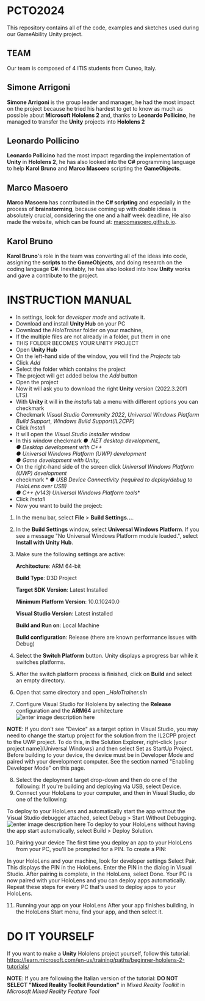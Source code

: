 
# PCTO2024
This repository contains all of the code, examples and sketches used during our GameAbility Unity project.


## TEAM
Our team is composed of 4 ITIS students from Cuneo, Italy.

## Simone Arrigoni
**Simone Arrigoni** is the group leader and manager, he had the most impact on the project because he tried his hardest to get to know as much as possible about **Microsoft Hololens 2** and, thanks to **Leonardo Pollicino**, he managed to transfer the **Unity** projects into **Hololens 2**

## Leonardo Pollicino
**Leonardo Pollicino** had the most impact regarding the implementation of **Unity** in **Hololens 2**, he has also looked into the **C#** programming language to help **Karol Bruno** and **Marco Masoero** scripting the **GameObjects**.

## Marco Masoero
**Marco Masoero** has contributed in the **C# scripting** and especially in the process of **brainstorming**, because coming up with doable ideas is absolutely crucial, considering the one and a half week deadline, He also made the website, which can be found at: [marcomasoero.github.io](https://marcomasoero.github.io/).

## Karol Bruno
**Karol Bruno**'s role in the team was converting all of the ideas into code, assigning the **scripts** to the **GameObjects**, and doing research on the coding language **C#**. 
Inevitably, he has also looked into how **Unity** works and gave a contribute to the project.

# INSTRUCTION MANUAL
- In settings, look for *developer mode* and activate it.
- Download and install **Unity Hub** on your PC
- Download the *HoloTrainer* folder on your machine, 
- If the multiple files  are not already in a folder, put them in one
- THIS FOLDER BECOMES YOUR UNITY PROJECT
- Open **Unity Hub**
- On the left-hand side of the window, you will find the *Projects* tab
- Click *Add*
- Select the folder which contains the project
- The project will get added below the *Add* button
- Open the project
- Now it will ask you to download the right **Unity** version (2022.3.20f1 LTS)
- With **Unity** it will in the *installs* tab a menu with different options you can checkmark
- Checkmark *Visual Studio Community 2022*, *Universal Windows Platform Build Support*, *Windows Build Support(IL2CPP)* 
- Click *Install*
- It will open the *Visual Studio Installer* window
- In this window checkmark *_●_ .NET desktop development_  
_● Desktop development with C++_  
_● Universal Windows Platform (UWP) development_  
● Game development with Unity,*
- On the right-hand side of the screen click *Universal Windows Platform (UWP) development*
- checkmark *
_● USB Device Connectivity (required to deploy/debug to HoloLens over USB)_  
_● C++ (v143) Universal Windows Platform tools_*
- Click *Install*
- Now you want to build the project:
1.  In the menu bar, select  **File**  >  **Build Settings...**.
    
2.  In the  **Build Settings**  window, select  **Universal Windows Platform**. If you see a message "No Universal Windows Platform module loaded.", select  **Install with Unity Hub**.
    
3.  Make sure the following settings are active:
    
    **Architecture**: ARM 64-bit
    
    **Build Type**: D3D Project
    
    **Target SDK Version**: Latest Installed
    
    **Minimum Platform Version**: 10.0.10240.0
    
    **Visual Studio Version**: Latest installed
    
    **Build and Run on**: Local Machine
    
    **Build configuration**: Release (there are known performance issues with Debug)
    
4.  Select the  **Switch Platform**  button. Unity displays a progress bar while it switches platforms.
    
5.  After the switch platform process is finished, click on  **Build** and select an empty directory.
6. Open that same directory and open *_HoloTrainer.sln*
7. Configure Visual Studio for Hololens by selecting the **Release** configuration and the **ARM64** architecture
![enter image description here](https://learn.microsoft.com/en-us/training/modules/learn-mrtk-tutorials/media/037-visual-studio-build-options.png)

**NOTE**: If you don't see "Device" as a target option in Visual Studio, you may need to change the startup project for the solution from the IL2CPP project to the UWP project. To do this, in the Solution Explorer, right-click [your project name](Universal Windows) and then select Set as StartUp Project.
Before building to your device, the device must be in Developer Mode and paired with your development computer. See the section named "Enabling Developer Mode" on this page.

8. Select the deployment target drop-down and then do one of the following:
If you're building and deploying via USB, select Device.
9. Connect your HoloLens to your computer, and then in Visual Studio, do one of the following:

To deploy to your HoloLens and automatically start the app without the Visual Studio debugger attached, select Debug > Start Without Debugging.
![enter image description here](https://learn.microsoft.com/en-us/training/modules/learn-mrtk-tutorials/media/038-start-without-debugging.png)
To deploy to your HoloLens without having the app start automatically, select Build > Deploy Solution.


10. Pairing your device
The first time you deploy an app to your HoloLens from your PC, you'll be prompted for a PIN. To create a PIN:

In your HoloLens and your machine, look for developer settings
Select Pair. This displays the PIN in the HoloLens.
Enter the PIN in the dialog in Visual Studio.
After pairing is complete, in the HoloLens, select Done.
Your PC is now paired with your HoloLens and you can deploy apps automatically. Repeat these steps for every PC that's used to deploy apps to your HoloLens.

11. Running your app on your HoloLens
After your app finishes building, in the HoloLens Start menu, find your app, and then select it.

# DO IT YOURSELF
If you want to make a **Unity** Hololens project yourself, follow this tutorial: 
https://learn.microsoft.com/en-us/training/paths/beginner-hololens-2-tutorials/

**NOTE**: If you are following the Italian version of the tutorial: **DO NOT SELECT "Mixed Reality Toolkit Foundation"** in *Mixed Reality Toolkit* in *Microsoft Mixed Reality Feature Tool*
